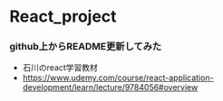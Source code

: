 # React_project
### github上からREADME更新してみた
- 石川のreact学習教材
- https://www.udemy.com/course/react-application-development/learn/lecture/9784056#overview
